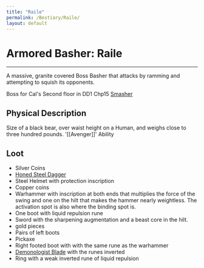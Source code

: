 ```yaml
---
title: "Raile"
permalink: /Bestiary/Raile/
layout: default
---
```

# Armored Basher: Raile
---
A massive, granite covered Boss Basher that attacks by ramming and attempting to squish its opponents.

Boss for Cal's Second floor in DD1 Chp15
[Smasher](Smasher.md)
## Physical Description
Size of a black bear, over waist height on a Human, and weighs close to three hundred pounds. '[[Avenger]]' Ability

## Loot
- Silver Coins
- [Honed Steel Dagger](../../_Lexicon/HonedSteelDagger.md)
- Steel Helmet with protection inscription
- Copper coins
- Warhammer with inscription at both ends that multiplies the force of the swing and one on the hilt that makes the hammer nearly weightless. The activation spot is also where the binding spot is.
- One boot with liquid repulsion rune
- Sword with the sharpening augmentation and a beast core in the hilt.
- gold pieces
- Pairs of left boots
- Pickaxe
- Right footed boot with with the same rune as the warhammer
- [Demonologist Blade](../../_Lexicon/DemonologistBlade.md) with the runes inverted
- Ring with a weak inverted rune of liquid repulsion